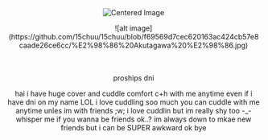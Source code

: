 <div align="center">
  <img src="https://komarev.com/ghpvc/?username=15chuu&color=c3a893&label=hai" alt="Centered Image">
</div>

<p align="center"> ![alt image](https://github.com/15chuu/15chuu/blob/f69569d7cec620163ac424cb57e8caade26ce6cc/%E2%98%86%20Akutagawa%20%E2%98%86.jpg) </p>
ㅤ
<p align="center"> proships dni </p>
<p align="center"> hai i have huge cover and cuddle comfort c+h with me anytime even if i have dni on my name LOL i love cuddling soo much you can cuddle with me anytime unles im with friends ;w; i love cuddlin but im really shy too -_- whisper me if you wanna be friends ok..? im always down to mkae new friends but i can be SUPER awkward ok bye </p>
